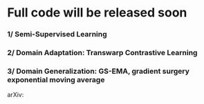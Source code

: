 # Full code will be released soon

### 1/ Semi-Supervised Learning

### 2/ Domain Adaptation: Transwarp Contrastive Learning

### 3/ Domain Generalization: GS-EMA, gradient surgery exponential moving average

arXiv:
